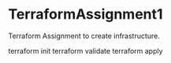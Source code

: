 # TerraformAssignment1
Terraform Assignment to create infrastructure.

terraform init
terraform validate
terraform apply
